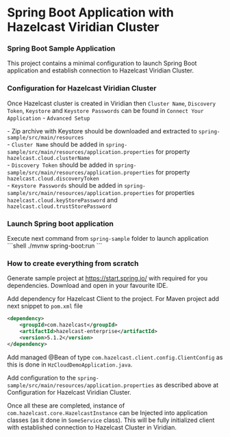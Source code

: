 # Spring Boot Application with Hazelcast Viridian Cluster

<h3>Spring Boot Sample Application</h3>
<p>
This project contains a minimal configuration to launch Spring Boot application and establish connection to
Hazelcast Viridian Cluster.

<h3>Configuration for Hazelcast Viridian Cluster</h3>
<p>
Once Hazelcast cluster is created in Viridian then <code>Cluster Name</code>, <code>Discovery Token</code>, 
<code>Keystore</code> and <code>Keystore Passwords</code> can be found in 
<code>Connect Your Application</code>  - <code>Advanced Setup</code>
<p>
- Zip archive with Keystore should be downloaded and extracted to <code>spring-sample/src/main/resources</code><br>
- <code>Cluster Name</code> should be added in <code>spring-sample/src/main/resources/application.properties</code> 
for property <code>hazelcast.cloud.clusterName</code><br>
- <code>Discovery Token</code> should be added in <code>spring-sample/src/main/resources/application.properties</code> 
for property <code>hazelcast.cloud.discoveryToken</code><br>
- <code>Keystore Passwords</code> should be added in <code>spring-sample/src/main/resources/application.properties</code> 
for properties <code>hazelcast.cloud.keyStorePassword</code> and <code>hazelcast.cloud.trustStorePassword</code> <br>

<h3>Launch Spring boot application</h3>
Execute next command from <code>spring-sample</code> folder to launch application
```shell
./mvnw spring-boot:run
```


<h3>How to create everything from scratch</h3>

<p>
Generate sample project at <a href="https://start.spring.io/">https://start.spring.io/</a> with required for you dependencies. 
Download and open in your favourite IDE.
<p>
Add dependency for Hazelcast Client to the project. For Maven project add next snippet to <code>pom.xml</code> file 

```xml
<dependency>
    <groupId>com.hazelcast</groupId>
    <artifactId>hazelcast-enterprise</artifactId>
    <version>5.1.2</version>
</dependency>
```

<p>
Add managed @Bean of type <code>com.hazelcast.client.config.ClientConfig</code> as this is done in <code>HzCloudDemoApplication.java</code>.
<p>
Add configuration to the <code>spring-sample/src/main/resources/application.properties</code> 
as described above at Configuration for Hazelcast Viridian Cluster.
<p>
Once all these are completed, instance of <code>com.hazelcast.core.HazelcastInstance</code> can be Injected into application classes 
(as it done in <code>SomeService</code> class). This will be fully initialized client with established connection to
Hazelcast Cluster in Viridian.
